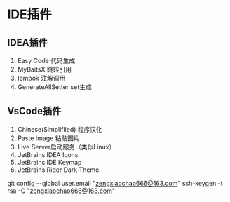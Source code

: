 # IDE插件
## IDEA插件
1. Easy Code 代码生成
2. MyBaitsX 跳转引用
3. lombok 注解调用
4. GenerateAllSetter set生成

## VsCode插件
1. Chinese(Simplifiled) 程序汉化
2. Paste Image 粘贴图片
3. Live Server启动服务（类似Linux）
4. JetBrains IDEA Icons
5. JetBrains IDE Keymap
6. JetBrains Rider Dark Theme


git config --global user.email "zengxiaochao666@163.com"
ssh-keygen -t rsa -C "zengxiaochao666@163.com"
